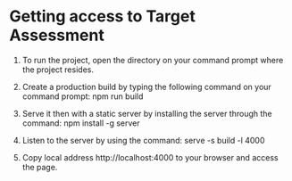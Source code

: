 # Getting access to Target Assessment

1. To run the project, open the directory on your command prompt where the project resides.

2. Create a production build by typing the following command on your command prompt:
                    npm run build

3. Serve it then with a static server by installing the server through the command:
                    npm install -g server

4. Listen to the server by using the command:
                    serve -s build -l 4000        
                         
5. Copy local address http://localhost:4000 to your browser and access the page.


